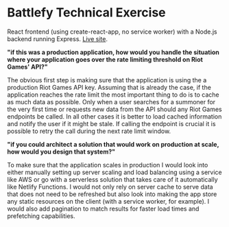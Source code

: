 # Battlefy Technical Exercise
React frontend (using create-react-app, no service worker) with a Node.js backend running Express. [Live site](https://ronva-battlefy.herokuapp.com/).

**"if this was a production application, how would you handle the situation where your application goes over the rate limiting threshold on Riot Games' API?"**

The obvious first step is making sure that the application is using the a production Riot Games API key. Assuming that is already the case, if the application reaches the rate limit the most important thing to do is to cache as much data as possible. Only when a user searches for a summoner for the very first time or requests new data from the API should any Riot Games endpoints be called. In all other cases it is better to load cached information and notify the user if it might be stale. If calling the endpoint is crucial it is possible to retry the call during the next rate limit window.

**"if you could architect a solution that would work on production at scale, how would you design that system?"**

To make sure that the application scales in production I would look into either manually setting up server scaling and load balancing using a service like AWS or go with a serverless solution that takes care of it automatically like Netlify Functions. I would not only rely on server cache to serve data that does not need to be refreshed but also look into making the app store any static resources on the client (with a service worker, for example). I would also add pagination to match results for faster load times and prefetching capabilities.
